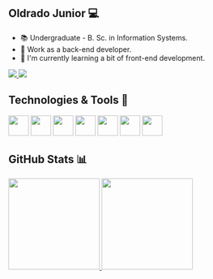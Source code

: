 ## Oldrado Junior 💻

- 📚 Undergraduate - B. Sc. in Information Systems.
- 🔭 Work as a back-end developer.
- 🌱 I'm currently learning a bit of front-end development.

<div>
<!-- <a href="https://www.linkedin.com/in/oldrado-junior" target="_blank">
  <img src="https://img.shields.io/badge/-LinkedIn-%230077B5?style=for-the-badge&logo=linkedin&logoColor=white">
</a>  -->
<a href="https://instagram.com/oldradojunior" target="_blank">
  <img src="https://img.shields.io/badge/instagram-%23000000.svg?&style=for-the-badge&logo=instagram&logoColor=white"/>
</a>
<a href="mailto:oldradojunior@gmail.com" target="_blank">
  <img src="https://img.shields.io/badge/Gmail-D14836?style=for-the-badge&logo=gmail&logoColor=white">
</a>
</div>

## Technologies & Tools 🧰

<code><img src="https://cdn.jsdelivr.net/gh/devicons/devicon/icons/html5/html5-original-wordmark.svg" width="40" height="40" /></code>
<code><img src="https://cdn.jsdelivr.net/gh/devicons/devicon/icons/css3/css3-original-wordmark.svg" width="40" height="40" /></code>
<code><img src="https://cdn.jsdelivr.net/gh/devicons/devicon/icons/javascript/javascript-original.svg" width="40" height="40" /></code>
<code><img src="https://cdn.jsdelivr.net/gh/devicons/devicon/icons/typescript/typescript-plain.svg" width="40" height="40" /></code>
<code><img src="https://cdn.jsdelivr.net/gh/devicons/devicon/icons/php/php-original.svg" width="40" height="40" /></code>
<code><img src="https://cdn.jsdelivr.net/gh/devicons/devicon/icons/mysql/mysql-original-wordmark.svg" width="40" height="40" /></code>
<code><img src="https://cdn.jsdelivr.net/gh/devicons/devicon/icons/git/git-original.svg" width="40" height="40" /></code>

<!--
<code><img src="https://img.shields.io/badge/HTML5-E34F26?style=for-the-badge&logo=html5&logoColor=white" /></code>
<code><img src="https://img.shields.io/badge/CSS3-1572B6?style=for-the-badge&logo=css3&logoColor=white" /></code>
<code><img src="https://img.shields.io/badge/JavaScript-F7DF1E?style=for-the-badge&logo=javascript&logoColor=black" /></code>
<code><img src="https://img.shields.io/badge/PHP-777BB4?style=for-the-badge&logo=php&logoColor=white" /></code>
<code><img src="https://img.shields.io/badge/MySQL-4479A1?style=for-the-badge&logo=mysql&logoColor=white" /></code>
<code><img src="https://img.shields.io/badge/Git-F05032?style=for-the-badge&logo=git&logoColor=white"></code>
-->

## GitHub Stats 📊

<div>
<a href="https://github.com/oldrado-jr">
<img height="180em" src="https://github-readme-stats.vercel.app/api/top-langs/?username=oldrado-jr&layout=compact&theme=dracula"/>
<img height="180em" src="https://github-readme-stats.vercel.app/api?username=oldrado-jr&show_icons=true&theme=dracula&include_all_commits=true&count_private=true"/>
</div>

<!--
**oldrado-jr/oldrado-jr** is a ✨ _special_ ✨ repository because its `README.md` (this file) appears on your GitHub profile.

Here are some ideas to get you started:

- 🔭 I’m currently working on ...
- 🌱 I’m currently learning ...
- 👯 I’m looking to collaborate on ...
- 🤔 I’m looking for help with ...
- 💬 Ask me about ...
- 📫 How to reach me: ...
- 😄 Pronouns: ...
- ⚡ Fun fact: ...
-->
